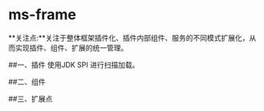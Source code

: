 # ms-frame

**关注点:**关注于整体框架插件化、插件内部组件、服务的不同模式扩展化，从而实现插件、组件、扩展的统一管理。

##一、插件
使用JDK SPI 进行扫描加载。

##二、组件


##三、扩展点

